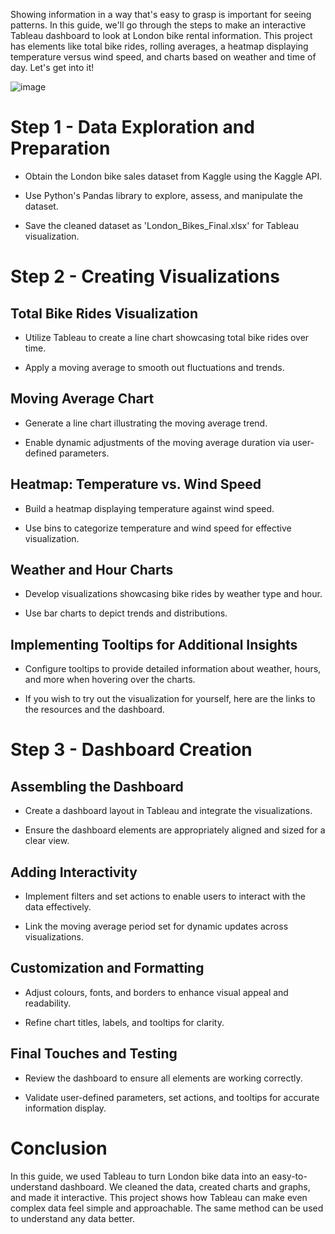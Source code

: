 Showing information in a way that's easy to grasp is important for seeing patterns. In this guide, we'll go through the steps to make an interactive Tableau dashboard to look at London bike rental information. This project has elements like total bike rides, rolling averages, a heatmap displaying temperature versus wind speed, and charts based on weather and time of day. Let's get into it!


![image](https://github.com/nambiararyan24/London-Bike-Sales-Dashboard/assets/122199881/c0fc924a-cb37-4336-a37a-4d3bb9758fba)
# Step 1 - Data Exploration and Preparation

- Obtain the London bike sales dataset from Kaggle using the Kaggle API.

- Use Python's Pandas library to explore, assess, and manipulate the dataset.

- Save the cleaned dataset as 'London_Bikes_Final.xlsx' for Tableau visualization.

# Step 2 - Creating Visualizations

## Total Bike Rides Visualization

- Utilize Tableau to create a line chart showcasing total bike rides over time.

- Apply a moving average to smooth out fluctuations and trends.

## Moving Average Chart

- Generate a line chart illustrating the moving average trend.

- Enable dynamic adjustments of the moving average duration via user-defined parameters.

## Heatmap: Temperature vs. Wind Speed

- Build a heatmap displaying temperature against wind speed.

- Use bins to categorize temperature and wind speed for effective visualization.

## Weather and Hour Charts

- Develop visualizations showcasing bike rides by weather type and hour.

- Use bar charts to depict trends and distributions.

## Implementing Tooltips for Additional Insights

- Configure tooltips to provide detailed information about weather, hours, and more when hovering over the charts.

- If you wish to try out the visualization for yourself, here are the links to the resources and the dashboard. 

# Step 3 - Dashboard Creation

## Assembling the Dashboard

- Create a dashboard layout in Tableau and integrate the visualizations.

- Ensure the dashboard elements are appropriately aligned and sized for a clear view.

## Adding Interactivity

- Implement filters and set actions to enable users to interact with the data effectively.

- Link the moving average period set for dynamic updates across visualizations.

## Customization and Formatting

- Adjust colours, fonts, and borders to enhance visual appeal and readability.

- Refine chart titles, labels, and tooltips for clarity.

## Final Touches and Testing

- Review the dashboard to ensure all elements are working correctly.

- Validate user-defined parameters, set actions, and tooltips for accurate information display.

# Conclusion

In this guide, we used Tableau to turn London bike data into an easy-to-understand dashboard. We cleaned the data, created charts and graphs, and made it interactive. This project shows how Tableau can make even complex data feel simple and approachable. The same method can be used to understand any data better.
